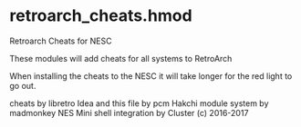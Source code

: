 # retroarch_cheats.hmod
Retroarch Cheats for NESC

These modules will add cheats for all systems to RetroArch



When installing the cheats to the NESC it will take longer for the red light to go out.







cheats by libretro
Idea and this file by pcm
Hakchi module system by madmonkey
NES Mini shell integration by Cluster
(c) 2016-2017
